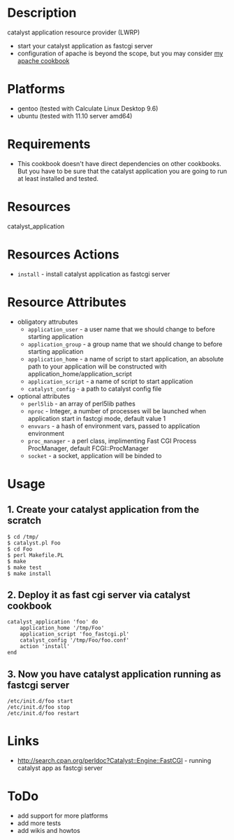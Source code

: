 Description
===========

catalyst application resource provider (LWRP) 

* start your catalyst application as fastcgi server
* configuration of apache is beyond the scope, but you may consider [my apache cookbook](https://github.com/melezhik/cookbooks/tree/master/apache)

Platforms
=========

* gentoo (tested with Calculate Linux Desktop 9.6)
* ubuntu (tested with 11.10 server amd64)

Requirements
============

* This cookbook doesn't have direct dependencies on other cookbooks. But you have to be sure 
that the catalyst application you are going to run at least installed and tested. 

Resources
=========
catalyst_application

Resources Actions
=================

* `install` - install catalyst application as fastcgi server

Resource Attributes
===================

* obligatory attrubutes
    * `application_user` - a user name that we should change to before starting application
    * `application_group` - a group name that we should change to before starting application
    * `application_home` - a name of script to start application, an absolute path to your application  will be constructed with application_home/application_script
    * `application_script` - a name of script to start application
    * `catalyst_config` - a path to catalyst config file
* optional attributes
    * `perl5lib` - an array of perl5lib pathes
    * `nproc` - Integer, a number of processes will be launched when application start in fastcgi mode, default value 1
    * `envvars` - a hash of environment vars, passed to application environment
    * `proc_manager` - a perl class, implimenting Fast CGI Process ProcManager, default FCGI::ProcManager
    * `socket` - a socket, application will be binded to


Usage
=====

## 1. Create your catalyst application from the scratch ##

    $ cd /tmp/ 
    $ catalyst.pl Foo
    $ cd Foo
    $ perl Makefile.PL
    $ make
    $ make test
    $ make install

## 2. Deploy it as fast cgi server via catalyst cookbook  ##
        
    catalyst_application 'foo' do
        application_home '/tmp/Foo'
        application_script 'foo_fastcgi.pl'
        catalyst_config '/tmp/Foo/foo.conf'
        action 'install'
    end

## 3. Now you have catalyst application running as fastcgi server  ##

    /etc/init.d/foo start
    /etc/init.d/foo stop
    /etc/init.d/foo restart

Links
=====

* http://search.cpan.org/perldoc?Catalyst::Engine::FastCGI - running catalyst app as fastcgi server

ToDo
====

* add support for more platforms
* add more tests
* add wikis and howtos

